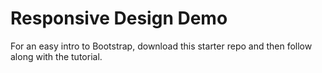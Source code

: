# Responsive Design Demo

For an easy intro to Bootstrap, download this starter repo and then follow along with the tutorial.
